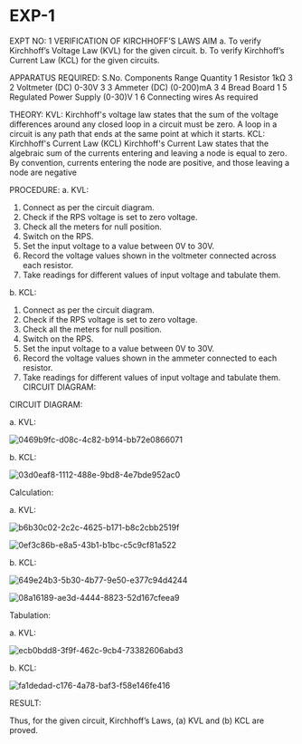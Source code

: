 # EXP-1
EXPT NO: 1	VERIFICATION OF KIRCHHOFF’S LAWS
AIM
a.   To verify Kirchhoff’s Voltage Law (KVL) for the given circuit. 
b.   To verify Kirchhoff’s Current Law (KCL) for the given circuits.

APPARATUS REQUIRED:
S.No.	Components	Range	Quantity
1	Resistor	1kΩ	3
2	Voltmeter (DC)	0-30V	3
3	Ammeter (DC)	(0-200)mA	3
4	Bread Board		1
5	Regulated Power Supply	(0-30)V	1
6	Connecting wires		As required

THEORY:
KVL: Kirchhoff's voltage law states that the sum of the voltage differences around any closed loop in a circuit must be zero. A loop in a circuit is any path that ends at the same point at which it starts.
KCL:
Kirchhoff's Current Law (KCL) Kirchhoff's Current Law states that the algebraic sum of the currents entering and leaving a node is equal to zero. By convention, currents entering the node are positive, and those leaving a node are negative


PROCEDURE:
a.   KVL:
1.   Connect as per the circuit diagram.
2.   Check if the RPS voltage is set to zero voltage.
3.   Check all the meters for null position.
4.   Switch on the RPS.
5.   Set the input voltage to a value between 0V to 30V.
6.   Record the voltage values shown in the voltmeter connected across each resistor.
7.   Take readings for different values of input voltage and tabulate them.


b.  KCL:
1.   Connect as per the circuit diagram.
2.   Check if the RPS voltage is set to zero voltage.
3.   Check all the meters for null position.
4.   Switch on the RPS.
5.   Set the input voltage to a value between 0V to 30V.
6.   Record the voltage values shown in the ammeter connected to each resistor.
7.   Take readings for different values of input voltage and tabulate them. 
CIRCUIT DIAGRAM:

CIRCUIT DIAGRAM:


a.   KVL:

![0469b9fc-d08c-4c82-b914-bb72e0866071](https://github.com/user-attachments/assets/93116b53-33cf-46cf-b989-3e6d9103f592)

 


b.  KCL:

![03d0eaf8-1112-488e-9bd8-4e7bde952ac0](https://github.com/user-attachments/assets/6974a9e6-45ae-429c-9b05-113e9202043b)

 

Calculation:

a.   KVL:

![b6b30c02-2c2c-4625-b171-b8c2cbb2519f](https://github.com/user-attachments/assets/13f92a48-415e-4f01-81e1-3c5387c6fc97)

 ![0ef3c86b-e8a5-43b1-b1bc-c5c9cf81a522](https://github.com/user-attachments/assets/60b83b01-ae6f-48b0-9689-6fbf2866ef08)



b.  KCL:

![649e24b3-5b30-4b77-9e50-e377c94d4244](https://github.com/user-attachments/assets/4311645e-7b1d-4f16-884e-d98439d490d0)

![08a16189-ae3d-4444-8823-52d167cfeea9](https://github.com/user-attachments/assets/70d2de31-4d56-4196-ae2b-186ebaf1f913)



Tabulation:


a.   KVL:
 
 ![ecb0bdd8-3f9f-462c-9cb4-73382606abd3](https://github.com/user-attachments/assets/f0811c7e-34c1-4b81-aa69-68d5b25f7a29)



b.  KCL:

![fa1dedad-c176-4a78-baf3-f58e146fe416](https://github.com/user-attachments/assets/2826b819-b915-4613-9b2c-126e0016ba9c)




RESULT:

Thus, for the given circuit, Kirchhoff’s Laws, (a) KVL and (b) KCL are proved.
